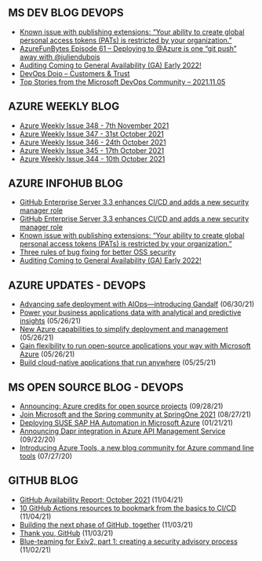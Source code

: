 ## MS DEV BLOG DEVOPS 

<!-- DEVBLOGDEVOPS:START -->
- [Known issue with publishing extensions: “Your ability to create global personal access tokens (PATs) is restricted by your organization.”](https://devblogs.microsoft.com/devops/issue-with-extension-publishing/)
- [AzureFunBytes Episode 61 – Deploying to @Azure is one “git push” away with @juliendubois](https://devblogs.microsoft.com/devops/azurefunbytes-episode-61-deploying-to-azure-is-one-git-push-away-with-juliendubois/)
- [Auditing Coming to General Availability (GA) Early 2022!](https://devblogs.microsoft.com/devops/auditing-coming-to-general-availability-ga-early-2022/)
- [DevOps Dojo – Customers & Trust](https://devblogs.microsoft.com/devops/devops-dojo-customers-trust/)
- [Top Stories from the Microsoft DevOps Community – 2021.11.05](https://devblogs.microsoft.com/devops/top-stories-from-the-microsoft-devops-community-2021-11-05/)
<!-- DEVBLOGDEVOPS:END -->


## AZURE WEEKLY BLOG

<!-- AZUREWEEKLY:START -->
- [Azure Weekly Issue 348 - 7th November 2021](https://azureweekly.info/issue-348.html)
- [Azure Weekly Issue 347 - 31st October 2021](https://azureweekly.info/issue-347.html)
- [Azure Weekly Issue 346 - 24th October 2021](https://azureweekly.info/issue-346.html)
- [Azure Weekly Issue 345 - 17th October 2021](https://azureweekly.info/issue-345.html)
- [Azure Weekly Issue 344 - 10th October 2021](https://azureweekly.info/issue-344.html)
<!-- AZUREWEEKLY:END -->

## AZURE INFOHUB BLOG 

<!-- AZUREINFOHUB:START -->
- [GitHub Enterprise Server 3.3 enhances CI/CD and adds a new security manager role](https://github.blog/2021-11-09-github-enterprise-server-3-3-enhances-ci-cd-and-adds-a-new-security-manager-role/)
- [GitHub Enterprise Server 3.3 enhances CI/CD and adds a new security manager role](https://github.blog/2021-11-09-github-enterprise-server-3-3-enhances-ci-cd-and-adds-a-new-security-manager-role/)
- [Known issue with publishing extensions: “Your ability to create global personal access tokens &lpar;PATs&rpar; is restricted by your organization.”](https://devblogs.microsoft.com/devops/issue-with-extension-publishing)
- [Three rules of bug fixing for better OSS security](https://github.blog/2021-11-09-three-rules-bug-fixing-better-oss-security/)
- [Auditing Coming to General Availability &lpar;GA&rpar; Early 2022!](https://devblogs.microsoft.com/devops/auditing-coming-to-general-availability-ga-early-2022)
<!-- AZUREINFOHUB:END -->


## AZURE UPDATES - DEVOPS 

<!-- AZUREUPDATES:START -->

 - [Advancing safe deployment with AIOps—introducing Gandalf](https://azure.microsoft.com/blog/advancing-safe-deployment-with-aiops-introducing-gandalf/) (06/30/21)
 - [Power your business applications data with analytical and predictive insights](https://azure.microsoft.com/blog/power-your-business-applications-data-with-analytical-and-predictive-insights/) (05/26/21)
 - [New Azure capabilities to simplify deployment and management](https://azure.microsoft.com/blog/new-azure-capabilities-to-simplify-deployment-and-management/) (05/26/21)
 - [Gain flexibility to run open-source applications your way with Microsoft Azure](https://azure.microsoft.com/blog/gain-flexibility-to-run-open-source-applications-your-way-with-microsoft-azure/) (05/26/21)
 - [Build cloud-native applications that run anywhere](https://azure.microsoft.com/blog/build-cloudnative-applications-that-run-anywhere/) (05/25/21)
<!-- AZUREUPDATES:END -->


## MS OPEN SOURCE BLOG - DEVOPS 

<!-- MSOPENSOURCEBLOG:START -->

 - [Announcing: Azure credits for open source projects](https://cloudblogs.microsoft.com/opensource/2021/09/28/announcing-azure-credits-for-open-source-projects/) (09/28/21)
 - [Join Microsoft and the Spring community at SpringOne 2021](https://cloudblogs.microsoft.com/opensource/2021/08/27/join-microsoft-and-the-spring-community-at-springone-2021/) (08/27/21)
 - [Deploying SUSE SAP HA Automation in Microsoft Azure](https://cloudblogs.microsoft.com/opensource/2021/01/21/deploying-suse-sap-ha-automation-in-microsoft-azure/) (01/21/21)
 - [Announcing Dapr integration in Azure API Management Service](https://cloudblogs.microsoft.com/opensource/2020/09/22/announcing-dapr-integration-azure-api-management-service-apim/) (09/22/20)
 - [Introducing Azure Tools, a new blog community for Azure command line tools](https://cloudblogs.microsoft.com/opensource/2020/07/27/introducing-azure-tools-new-tech-community-blog/) (07/27/20)
<!-- MSOPENSOURCEBLOG:END -->


## GITHUB BLOG


<!-- GITHUB:START -->

 - [GitHub Availability Report: October 2021](https://github.blog/2021-11-04-github-availability-report-october-2021/) (11/04/21)
 - [10 GitHub Actions resources to bookmark from the basics to CI/CD](https://github.blog/2021-11-04-10-github-actions-resources-basics-ci-cd/) (11/04/21)
 - [Building the next phase of GitHub, together](https://github.blog/2021-11-03-building-the-next-phase-of-github-together/) (11/03/21)
 - [Thank you, GitHub](https://github.blog/2021-11-03-thank-you-github/) (11/03/21)
 - [Blue-teaming for Exiv2, part 1: creating a security advisory process](https://github.blog/2021-11-02-blue-teaming-create-security-advisory-process/) (11/02/21)
<!-- GITHUB:END -->
